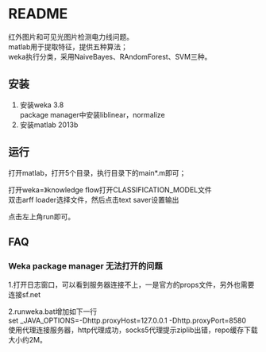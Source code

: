 # README

红外图片和可见光图片检测电力线问题。  
matlab用于提取特征，提供五种算法；  
weka执行分类，采用NaiveBayes、RAndomForest、SVM三种。

## 安装

1. 安装weka 3.8  
    package manager中安装liblinear，normalize
2. 安装matlab 2013b

## 运行

打开matlab，打开5个目录，执行目录下的main*.m即可；

打开weka=》knowledge flow打开CLASSIFICATION_MODEL文件  
双击arff loader选择文件，然后点击text saver设置输出

点击左上角run即可。

## FAQ

### Weka package manager 无法打开的问题

1.打开日志窗口，可以看到服务器连接不上，一是官方的props文件，另外也需要连接sf.net  

2.runweka.bat增加如下一行  
    set _JAVA_OPTIONS=-Dhttp.proxyHost=127.0.0.1 -Dhttp.proxyPort=8580  
    使用代理连接服务器，http代理成功，socks5代理提示ziplib出错，repo缓存下载大小约2M。

